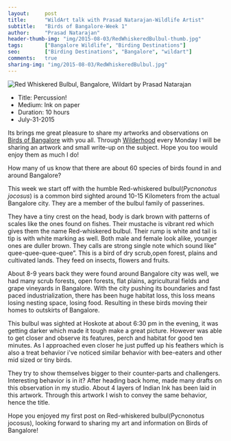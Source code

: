 ```yaml
---
layout:     post
title:      "WildArt talk with Prasad Natarajan-Wildlife Artist"
subtitle:   "Birds of Bangalore-Week 1"
author:     "Prasad Natarajan"
header-thumb-img: "img/2015-08-03/RedWhiskeredBulbul-thumb.jpg"
tags:       ["Bangalore Wildlife", "Birding Destinations"]
seo: 		["Birding Destinations", "Bangalore", "wildart"]
comments:   true
sharing-img: "img/2015-08-03/RedWhiskeredBulbul.jpg"
---
```



<img src="{{ site.baseurl }}/img/2015-08-03/RedWhiskeredBulbul.jpg" alt="Red Whiskered Bulbul, Bangalore, Wildart by Prasad Natarajan">

<p>
	<ul>
		 <li>Title: Percussion! </li>
		 <li>Medium: Ink on paper</li>
		 <li>Duration: 10 hours</li>
		 <li>July-31-2015</li>
 	</ul>
</p>

<p>
Its brings me great pleasure to share my artworks and observations on <a href="{{ site.baseurl }}/wildart" target="_blank">Birds of Bangalore</a> with you all. Through <a href="http://www.wilderhood.com">Wilderhood</a> every Monday I will be sharing an artwork and small write-up on the subject. Hope you too would enjoy them as much I do!
</p>

<p>
How many of us know that there are about 60 species of birds found in and around Bangalore?
</p>

<p>
This week we start off with the humble Red-whiskered bulbul(<em>Pycnonotus jocosus</em>) is a common bird sighted around 10-15 Kilometers from the actual Bangalore city. They are a member of  the bulbul family of passerines.  
</p>

<p>
They have a tiny crest on the head, body is dark brown with patterns of scales like the ones found on fishes. Their mustache is vibrant red which gives them the name Red-whiskered bulbul. Their rump is white and tail is tip is with white marking as well. Both male and female look alike, younger ones are duller brown. They calls are strong single note which sound like” quee-quee-quee-quee”. This is a bird of dry scrub,open forest, plains and cultivated lands. They feed on insects, flowers and fruits.
</p>

<p>
About 8-9 years back they were found around Bangalore city was well, we had many scrub forests, open forests, flat plains, agricultural fields and grape vineyards in Bangalore. With the city pushing its boundaries and fast paced industrialization, there has been huge habitat loss, this loss means losing nesting space, losing food. Resulting in these birds moving their homes to outskirts of Bangalore. 
</p>

<p>
This bulbul was sighted at Hoskote at about 6:30 pm in the evening, it was getting darker which made it tough make a great picture. However was able to get closer and observe its features, perch and habitat for good ten minutes. As I approached even closer he just puffed up his feathers which is also a treat behavior i've noticed similar behavior with bee-eaters and other mid sized or tiny birds.
</p>

<p>
They try to show themselves bigger to their counter-parts and challengers. Interesting behavior is in it? After heading back home, made many drafts on this observation in my studio. About 4 layers of Indian Ink has been laid in this artwork. Through this artwork I wish to convey the same behavior, hence the title.
</p>

<p>
Hope you enjoyed my first post on Red-whiskered bulbul(Pycnonotus jocosus), looking forward to sharing my art and information on Birds of Bangalore! </p>
